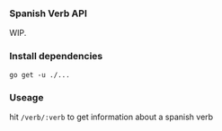 ### Spanish Verb API

WIP.

### Install dependencies

`go get -u ./...`

### Useage

hit `/verb/:verb` to get information about a spanish verb

